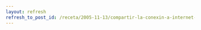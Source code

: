 ```yaml
---
layout: refresh
refresh_to_post_id: /receta/2005-11-13/compartir-la-conexin-a-internet-router-domstico-con-gnu-linux
---
```

